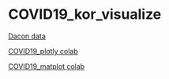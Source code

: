 # COVID19_kor_visualize

[Dacon data](https://dacon.io/competitions/official/235590/data/)


[COVID19_plotly colab](https://colab.research.google.com/drive/15nIpSqoY5Zc_4V8VJzt1fzW5TS0KeAJm)


[COVID19_matplot colab](https://drive.google.com/open?id=1FjuzbdqCW-1PZKXWchwa7VxZKY8n5KBg)
